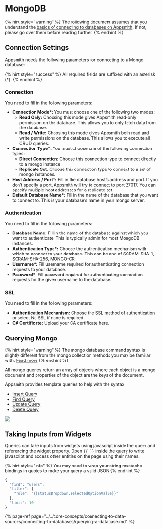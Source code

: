# MongoDB

{% hint style="warning" %}
The following document assumes that you understand the [basics of connecting to databases on Appsmith](../../core-concepts/connecting-to-data-sources/connecting-to-databases/). If not, please go over them before reading further.
{% endhint %}

## Connection Settings

Appsmith needs the following parameters for connecting to a Mongo database:

{% hint style="success" %}
All required fields are suffixed with an asterisk \(\*\).
{% endhint %}

### **Connection**

You need to fill in the following parameters:

* **Connection Mode\*:** You must choose one of the following two modes:
  * **Read Only:** Choosing this mode gives Appsmith read-only permission on the database. This allows you to only fetch data from the database. 
  * **Read / Write:** Choosing this mode gives Appsmith both read and write permissions on the database. This allows you to execute all CRUD queries.
* **Connection Type\*:** You must choose one of the following connection types:
  * **Direct Connection**: Choose this connection type to connect directly to a mongo instance
  * **Replicate Set**: Choose this connection type to connect to a set of mongo instances.
* **Host Address / Port\*:** Fill in the database host’s address and port. If you don’t specify a port, Appsmith will try to connect to port 27017. You can specify multiple host addresses for a replicate set.
* **Default** **Database Name\*:** Fill in the name of the database that you want to connect to. This is your database’s name in your mongo server.

### **Authentication**

You need to fill in the following parameters:

* **Database Name:** Fill in the name of the database against which you want to authenticate. This is typically admin for most MongoDB instances.
* **Authentication Type\*:** Choose the authentication mechanism with which to connect to your database. This can be one of SCRAM-SHA-1, SCRAM-SHA-256, MONGO-CR
* **Username\*:** Fill username required for authenticating connection requests to your database.
* **Password\*:** Fill password required for authenticating connection requests for the given username to the database. 

### **SSL**

You need to fill in the following parameters:

* **Authentication Mechanism:** Choose the SSL method of authentication or select No SSL if none is required. 
* **CA Certificate:** Upload your CA certificate here.

## Querying Mongo

{% hint style="warning" %}
The mongo database command syntax is slightly different from the mongo collection methods you may be familiar with. [Read more](https://docs.mongodb.com/manual/reference/command/nav-crud/)
{% endhint %}

All mongo queries return an array of objects where each object is a mongo document and properties of the object are the keys of the document.

Appsmith provides template queries to help with the syntax

* [Insert Query](mongo-syntax.md#insert-query)
* [Find Query](mongo-syntax.md#find-query)
* [Update Query](mongo-syntax.md#update-query)
* [Delete Query](mongo-syntax.md#delete-query)

![](../../.gitbook/assets/mongo.gif)

## Taking Inputs from Widgets

Queries can take inputs from widgets using javascript inside the query and referencing the widget property. Open `{{ }}` inside the query to write javascript and access other entities on the page using their names.

{% hint style="info" %}
You may need to wrap your string mustache bindings in quotes to make your query a valid JSON
{% endhint %}

```javascript
{
  "find": "users",
  "filter": {
    "role": "{{statusDropdown.selectedOptionValue}}"
  },
  "limit": 10
}
```

{% page-ref page="../../core-concepts/connecting-to-data-sources/connecting-to-databases/querying-a-database.md" %}

